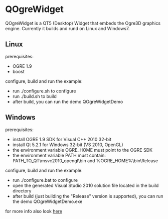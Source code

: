 QOgreWidget
===========

QOgreWidget is a QT5 (Desktop) Widget that embeds the Ogre3D graphics engine. Currently it builds and rund on Linux and Windows7.

Linux
-----
prerequisites:
* OGRE 1.9
* boost

configure, build and run the example:
* run ./configure.sh to configure
* run ./build.sh to build
* after build, you can run the demo QOgreWidgetDemo

Windows
-------
prerequisites:
* install OGRE 1.9 SDK for Visual C++ 2010 32-bit
* install Qt 5.2.1 for Windows 32-bit (VS 2010, OpenGL)
* the environment variable OGRE_HOME must point to the OGRE SDK
* the environment variable PATH must contain: PATH_TO_QT\msvc2010_opengl\bin and %OGRE_HOME%\bin\Release

configure, build and run the example:
* run ./configure.bat to configure
* open the generated Visual Studio 2010 solution file located in the build directory
* after build (just building the "Release" version is supported), you can run the demo QOgreWidgetDemo.exe

for more info also look [here](http://whimdump.net/blog/?p=111)
